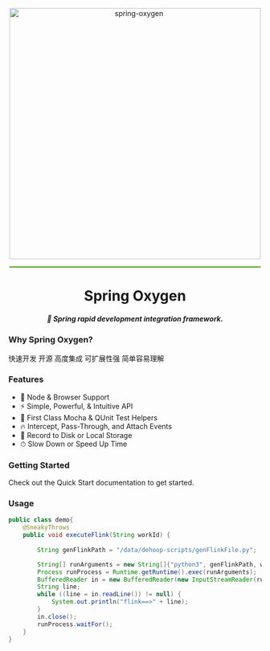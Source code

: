 <p align="center">
    <img alt="spring-oxygen" width="500" src="https://gitee.com/isxcode/blogs-galaxy-images/raw/master/oxygen/oxygen.png">
</p>

<hr style="width: 500px;height: 3px;background: #6db33f;margin: auto auto 30px;"/>

<h1 align="center">
    Spring Oxygen
</h1>

<h5 align="center">
    🦄 Spring rapid development integration framework. 
</h5></div>


### Why Spring Oxygen?

快速开发
开源
高度集成
可扩展性强
简单容易理解

### Features

- 🚀 Node & Browser Support
- ⚡️ Simple, Powerful, & Intuitive API
- 💎 First Class Mocha & QUnit Test Helpers
- 🔥 Intercept, Pass-Through, and Attach Events
- 📼 Record to Disk or Local Storage
- ⏱ Slow Down or Speed Up Time

### Getting Started

Check out the Quick Start documentation to get started.

### Usage

```java
public class demo{
    @SneakyThrows
    public void executeFlink(String workId) {
        
        String genFlinkPath = "/data/dehoop-scripts/genFlinkFile.py";

        String[] runArguments = new String[]{"python3", genFlinkPath, workId};
        Process runProcess = Runtime.getRuntime().exec(runArguments);
        BufferedReader in = new BufferedReader(new InputStreamReader(runProcess.getInputStream()));
        String line;
        while ((line = in.readLine()) != null) {
            System.out.println("flink==>" + line);
        }
        in.close();
        runProcess.waitFor();
    }
}

```
